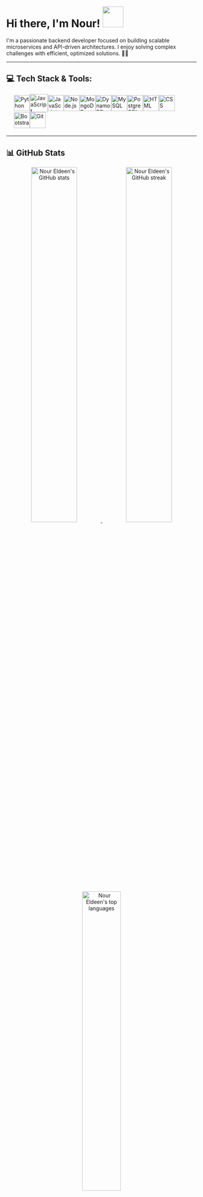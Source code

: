 
# Hi there, I'm **Nour**! <img src="https://raw.githubusercontent.com/MartinHeinz/MartinHeinz/master/wave.gif" height="55px" width="55px">

I'm a passionate backend developer focused on building scalable microservices and API-driven architectures. I enjoy solving complex challenges with efficient, optimized solutions. 🧑‍💻

---

## 💻 Tech Stack & Tools:

<p align="left" style="display: flex; align-items: center; flex-wrap: wrap; margin: 20px">
    <a href="https://www.python.org/" target="_blank" title="Python"><img width="42px" src="https://upload.wikimedia.org/wikipedia/commons/c/c3/Python-logo-notext.svg" alt="Python"/></a>  
    <a href="https://www.javascript.com/" target="_blank" title="JavaScript"><img width="48px" src="https://img.icons8.com/color/48/000000/javascript.png" alt="JavaScript"/></a> 
    <a href="https://www.typescriptlang.org/" target="_blank" title="TypeScript"><img width="42px" src="https://th.bing.com/th/id/R.fdb29f3354770caa5dd13af41f6821e0?rik=%2fSM%2bb%2b0cU6FRag&pid=ImgRaw&r=0" alt="JavaScript"/></a> 
    <a href="https://nodejs.org/en/learn/getting-started/introduction-to-nodejs" target="_blank" title="Node.js"><img width="42px" src="https://static-00.iconduck.com/assets.00/node-js-icon-454x512-nztofx17.png" alt="Node.js"/></a> 
    <a href="https://www.mongodb.com/" target="_blank" title="MongoDB"><img width="42px" src="https://www.svgrepo.com/show/331488/mongodb.svg" alt="MongoDB"/></a>
    <a href="https://aws.amazon.com/dynamodb/" target="_blank" title="DynamoDB"><img width="42px" src="https://th.bing.com/th/id/OIP.QoHTsXHSEfwpGe0WGQqTSgHaHa?w=147&h=180&c=7&r=0&o=5&dpr=1.3&pid=1.7" alt="DynamoDB"/></a>
    <a href="https://www.mysql.com/" target="_blank" title="MySQL"><img width="42px" src="https://img.icons8.com/color/48/000000/mysql-logo.png" alt="MySQL"/></a>
    <a href="https://www.postgresql.org/" target="_blank" title="PostgreSQL"><img width="42px" src="https://uxwing.com/wp-content/themes/uxwing/download/brands-and-social-media/postgresql-icon.png" alt="PostgreSQL"/></a>
    <a href="https://www.w3.org/html/" target="_blank" title="HTML"><img width="42px" src="https://img.icons8.com/color/48/000000/html-5.png" alt="HTML"/></a> 
    <a href="https://www.w3schools.com/css/" target="_blank" title="CSS"><img width="42px" src="https://img.icons8.com/color/48/000000/css3.png" alt="CSS"/></a> 
    <a href="https://getbootstrap.com" target="_blank" title="Bootstrap"><img width="42px" src="https://img.icons8.com/color/48/000000/bootstrap.png" alt="Bootstrap"/></a>  
    <a href="https://git-scm.com/" target="_blank" title="Git"><img width="42px" src="https://img.icons8.com/color/48/000000/git.png" alt="Git"/></a>
</p>

---

## 📊 GitHub Stats

<div align="center" style="text-align:center">
    <a href="#">
        <img width="49%" src="https://github-readme-stats.vercel.app/api?username=NourEldeenM&show_icons=true&theme=monokai&count_private=true" alt="Nour Eldeen's GitHub stats">
    </a>
    <a href="#">
        <img width="49%" src="https://github-readme-streak-stats.herokuapp.com/?user=NourEldeenM&theme=monokai" alt="Nour Eldeen's GitHub streak">
    </a>
    <a href="https://wakatime.com/@NourEldeenM/">
        <img width="45%" src="https://github-readme-stats.vercel.app/api/top-langs/?username=NourEldeenM&langs_count=5&theme=tokyonight" alt="Nour Eldeen's top languages">
    </a>
</div>

---

## 📫 How to reach me

<div align="center" style="text-align:center">
    <a href="mailto:noureldeenmoh45@gmail.com">
        <img src="https://img.shields.io/badge/-Gmail-EA4335?style=for-the-badge&logo=Gmail&logoColor=white" alt="Nour's Gmail">
    </a>
    <a href="https://www.linkedin.com/in/NourEldeenMohamed">
        <img src="https://img.shields.io/badge/LinkedIn-0A66C2?style=for-the-badge&logo=linkedin&logoColor=white" alt="Nour's LinkedIn">
    </a>
</div>

---

_Made by **[@NourEldeen](https://github.com/NourEldeenM)**_

![](https://komarev.com/ghpvc/?username=NourEldeenM&color=red)
<a href="https://github.com/NourEldeenM?tab=followers"><img src="https://img.shields.io/github/followers/NourEldeenM?label=Followers&style=social" alt="GitHub Badge"></a>

<br>Thanks for visiting! 😄

